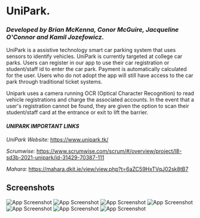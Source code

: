 **<h1>UniPark.</h1>**
*<h3>Developed by Brian McKenna, Conor McGuire, Jacqueline O'Connor and Kamil Jozefowicz.</h3>*

UniPark is a assistive technology smart car parking system that uses sensors to identify vehicles.
UniPark is currently targeted at college car parks. Users can register in our app to use their car registration or student/staff id to enter the car park. Payment is automatically calculated for the user. Users who do not adopt the app will still have access to the car park through traditional ticket systems.

Unipark uses a camera running OCR (Optical Character Recognition) to read vehicle registrations and charge the associated accounts. In the event that a user's registration cannot be found, they are given the option to scan their student/staff card at the entrance or exit to lift the barrier.

*<h4>UNIPARK IMPORTANT LINKS</h4>*

*UniPark Website:*
https://www.unipark.tk/

*Scrumwise:*
https://www.scrumwise.com/scrum/#/overview/project/l8-sd3b-2021-unipark/id-31429-70387-111

*Mahara:*
https://mahara.dkit.ie/view/view.php?t=6aZC59HxTVqJ02sk8tB7

## Screenshots
![App Screenshot](https://i.postimg.cc/zvt5TpPw/screencapture-127-0-0-1-5000-register-2022-01-12-15-11-03.png)
![App Screenshot](https://i.postimg.cc/qvC0Cscn/screencapture-127-0-0-1-5000-login-2022-01-12-15-11-51.png)
![App Screenshot](https://i.postimg.cc/mrf43PVn/screencapture-127-0-0-1-5000-dashboard-2022-01-12-15-13-14.png)
![App Screenshot](https://i.postimg.cc/D02LSftJ/screencapture-127-0-0-1-5000-user-top-up-account-2022-01-12-15-41-46.png)
![App Screenshot](https://i.postimg.cc/TY1TTMpt/screencapture-127-0-0-1-5000-user-card-payment-details-2022-01-12-15-14-56.png)
![App Screenshot](https://i.postimg.cc/hPYcjymc/screencapture-127-0-0-1-5000-user-manage-account-2022-01-12-15-15-59.png)
![App Screenshot](https://i.postimg.cc/tR2X0CC1/screencapture-127-0-0-1-5000-user-manage-car-2022-01-12-15-16-34.png)
